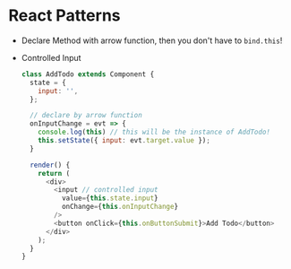 # React Patterns

- Declare Method with arrow function, then you don't have to `bind.this`!
- Controlled Input

  ```js
  class AddTodo extends Component {
    state = {
      input: '',
    };

    // declare by arrow function
    onInputChange = evt => {
      console.log(this) // this will be the instance of AddTodo!
      this.setState({ input: evt.target.value });
    }

    render() {
      return (
        <div>
          <input // controlled input
            value={this.state.input}
            onChange={this.onInputChange}
          />
          <button onClick={this.onButtonSubmit}>Add Todo</button>
        </div>
      );
    }
  }
  ```

